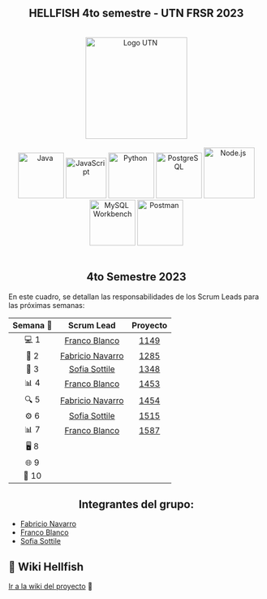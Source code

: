 <div align="center">
  <h2><b>HELLFISH 4to semestre - UTN FRSR 2023</b></h2>
</div>
<br>

<div align="center">
  <a href="https://www.frsr.utn.edu.ar/">
    <img src="https://utn.edu.ar/images/logo-utn.png" alt="Logo UTN" width="200">
  </a>
</div>
<br>

<div align="center">
  <a href="https://www.java.com/"><img src="https://cdn.icon-icons.com/icons2/2415/PNG/512/java_original_wordmark_logo_icon_146459.png" alt="Java" width="90" height="90"></a>
  <a href="https://www.javascript.com/"><img src="https://upload.wikimedia.org/wikipedia/commons/thumb/9/99/Unofficial_JavaScript_logo_2.svg/480px-Unofficial_JavaScript_logo_2.svg.png" alt="JavaScript" width="80" height="80"></a>
  <a href="https://www.python.org"><img src="https://miro.medium.com/v2/resize:fit:378/1*y6zvdl68fA-5nd9v-StFMg.png" alt="Python" width="90" height="90"></a>
  <a href="https://www.postgresql.org"><img src="https://upload.wikimedia.org/wikipedia/commons/thumb/2/29/Postgresql_elephant.svg/1200px-Postgresql_elephant.svg.png" alt="PostgreSQL" width="90" height="90"></a>
  <a href="https://nodejs.org/"><img src="https://vistaran-tech.s3.ap-south-1.amazonaws.com/wp-content/uploads/2022/05/13104926/nodejs-logo.png" alt="Node.js" width="100" height="100"></a>
  <a href="https://www.mysql.com/products/workbench/"><img src="https://www.freepnglogos.com/uploads/logo-mysql-png/logo-mysql-mysql-logo-png-images-are-download-crazypng-21.png" alt="MySQL Workbench" width="90" height="90"></a>
  <a href="https://www.postman.com/"><img src="https://yt3.googleusercontent.com/X-rhKMndFm9hT9wIaJns1StBfGbFdLTkAROwm4UZ3n9ucrBky5CFIeeZhSszFXBgQjItzCD0SA=s900-c-k-c0x00ffffff-no-rj" alt="Postman" width="90" height="90"></a>
</div>
<br>

<div align="center">
  <h2><b>4to Semestre 2023</b></h2>
</div>

En este cuadro, se detallan las responsabilidades de los Scrum Leads para las próximas semanas:

| <div align="center"><b>Semana 🚀</b></div> | <div align="center"><b>Scrum Lead</b></div> | <div align="center"><b>Proyecto</b></div> |
| :-------: | :-------: | :-------: |
|    💻 1    | [Franco Blanco](https://github.com/FrancoFB) | [1149](https://github.com/orgs/CodeSystem2022/projects/1149) |
|    📝 2    | [Fabricio Navarro](https://github.com/elfabri) | [1285](https://github.com/orgs/CodeSystem2022/projects/1285) |
|    📆 3    | [Sofia Sottile](https://github.com/SofiaaSottile18) | [1348](https://github.com/orgs/CodeSystem2022/projects/1348) |
|    📊 4    | [Franco Blanco](https://github.com/FrancoFB) | [1453](https://github.com/orgs/CodeSystem2022/projects/1453) |
|    🔍 5    | [Fabricio Navarro](https://github.com/elfabri) | [1454](https://github.com/orgs/CodeSystem2022/projects/1454) |
|    ⚙️ 6    | [Sofia Sottile](https://github.com/SofiaaSottile18) | [1515](https://github.com/orgs/CodeSystem2022/projects/1515) |
|    📊 7    | [Franco Blanco](https://github.com/FrancoFB) | [1587](https://github.com/orgs/CodeSystem2022/projects/1587) |
|    🖥️ 8    |           |           |
|    🌐 9    |           |           |
|    💾 10   |           |           |


<div align="center">
  <h2><b>Integrantes del grupo:</b></h2>
</div>

- [Fabricio Navarro](https://github.com/elfabri)
- [Franco Blanco](https://github.com/FrancoFB)
- [Sofia Sottile](https://github.com/SofiaaSottile18)

<h2>📖 Wiki Hellfish</h2>

[Ir a la wiki del proyecto](https://github.com/CodeSystem2022/Hellfish_4to_semestre/wiki) 🚀
